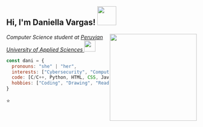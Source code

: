 <h2> Hi, I'm Daniella Vargas! <img src="https://media.giphy.com/media/mGcNjsfWAjY5AEZNw6/giphy.gif" width="50"></h2>
<img align='right' src="https://art.pixilart.com/sr2712ab0b35ecd.gif" width="230">
<p><em>Computer Science student at <a href="https://www.upc.edu.pe/en/">Peruvian University of Applied Sciences </a><img src="https://media.giphy.com/media/fYSnHlufseco8Fh93Z/giphy.gif" width="30"></br>
</em></p>

```javascript
const dani = {
  pronouns: "she" | "her",
  interests: ["Cybersecurity", "Computer Architecture"],
  code: [C/C++, Python, HTML, CSS, JavaScript, VBScript],
  hobbies: ["Coding", "Drawing", "Reading", "Baking"]
}
```
⭐

<!---
idaniellavargas/idaniellavargas is a ✨ special ✨ repository because its `README.md` (this file) appears on your GitHub profile.
You can click the Preview link to take a look at your changes.
--->
